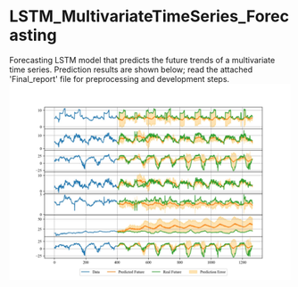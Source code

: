 # LSTM_MultivariateTimeSeries_Forecasting
Forecasting LSTM model that predicts the future trends of a multivariate time series. 
Prediction results are shown below; read the attached 'Final_report' file for preprocessing and development steps. 
![alt text](https://github.com/GabboSan/LSTM_MultivariateTimeSeries_Forecasting/blob/main/images/outputs.jpg)
